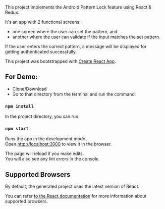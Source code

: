 This project implements the Android Pattern Lock feature using React & Redux.

It's an app with 2 functional screens: 
- one screen where the user can set the pattern, and 
- another where the user can validate if the input matches the set pattern.

If the user enters the correct pattern, a message will be displayed for getting authenticated successfully.

This project was bootstrapped with [Create React App](https://github.com/facebookincubator/create-react-app).

## For Demo:

- Clone/Download 
- Go to that directory from the terminal and run the command: 

### `npm install`

In the project directory, you can run:

### `npm start`

Runs the app in the development mode.<br>
Open [http://localhost:3000](http://localhost:3000) to view it in the browser.

The page will reload if you make edits.<br>
You will also see any lint errors in the console.


## Supported Browsers

By default, the generated project uses the latest version of React.

You can refer [to the React documentation](https://reactjs.org/docs/react-dom.html#browser-support) for more information about supported browsers.

